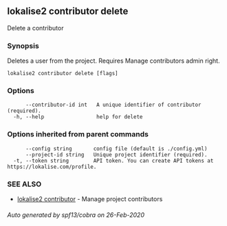 ## lokalise2 contributor delete

Delete a contributor

### Synopsis

Deletes a user from the project. Requires Manage contributors admin right.

```
lokalise2 contributor delete [flags]
```

### Options

```
      --contributor-id int   A unique identifier of contributor (required).
  -h, --help                 help for delete
```

### Options inherited from parent commands

```
      --config string       config file (default is ./config.yml)
      --project-id string   Unique project identifier (required).
  -t, --token string        API token. You can create API tokens at https://lokalise.com/profile.
```

### SEE ALSO

* [lokalise2 contributor](lokalise2_contributor.md)	 - Manage project contributors

###### Auto generated by spf13/cobra on 26-Feb-2020
